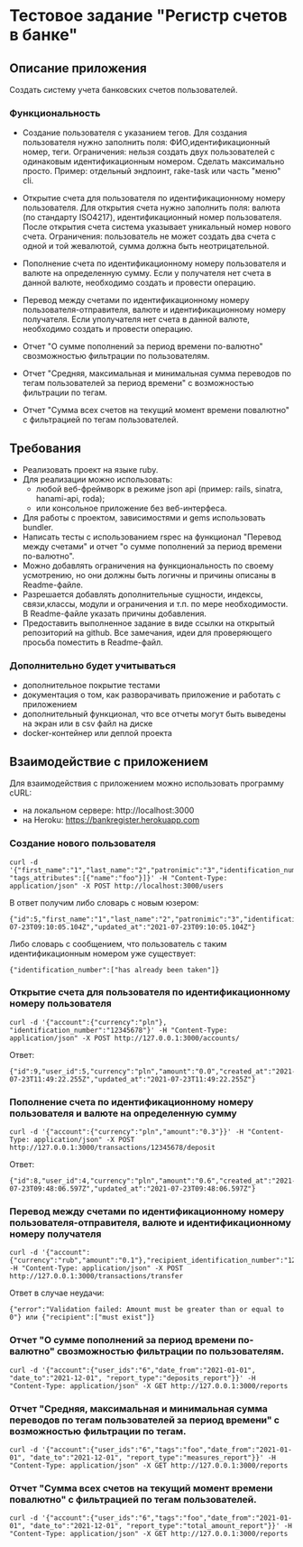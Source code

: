 # Тестовое задание "Регистр счетов в банке"

## Описание приложения
Создать систему учета банковских счетов пользователей.

### Функциональность
* Создание пользователя с указанием тегов.
	Для создания пользователя нужно заполнить поля: ФИО,идентификационный номер, теги.
	Ограничения: нельзя создать двух пользователей с одинаковым идентификационным номером.
	Сделать максимально просто. Пример: отдельный эндпоинт, rake-task или часть "меню" cli.
	
* Открытие счета для пользователя по идентификационному номеру пользователя.
	Для открытия счета нужно заполнить поля: валюта (по стандарту ISO4217), идентификационный номер пользователя. После открытия счета система указывает уникальный номер нового счета.
	Ограничения: пользователь не может создать два счета с одной и той жевалютой, сумма должна быть неотрицательной.
* Пополнение счета по идентификационному номеру пользователя и валюте на определенную сумму. Если у получателя нет счета в данной валюте, необходимо создать и провести операцию.
* Перевод между счетами по идентификационному номеру пользователя-отправителя, валюте и идентификационному номеру получателя. Если уполучателя нет счета в данной валюте, необходимо создать и провести операцию.
* Отчет "О сумме пополнений за период времени по-валютно" свозможностью фильтрации по пользователям.
* Отчет "Средняя, максимальная и минимальная сумма переводов по тегам пользователей за период времени" с возможностью фильтрации по тегам.
* Отчет "Сумма всех счетов на текущий момент времени повалютно" с фильтрацией по тегам пользователей.

## Требования

* Реализовать проект на языке ruby.
* Для реализации можно использовать:
	* любой веб-фреймворк в режиме json api (пример: rails, sinatra, hanami-api, roda);
	* или консольное приложение без веб-интерфеса.
* Для работы с проектом, зависимостями и gems использовать bundler.
* Написать тесты с использованием rspec на функционал "Перевод между счетами" и отчет "о сумме пополнений за период времени по-валютно".
* Можно добавлять ограничения на функциональность по своему усмотрению, но они должны быть логичны и причины описаны в Readme-файле.
* Разрешается добавлять дополнительные сущности, индексы, связи,классы, модули и ограничения  и т.п. по мере необходимости. В Readme-файле указать причины добавления.
* Предоставить выполненное задание в виде ссылки на открытый репозиторий на github. Все замечания, идеи для проверяющего просьба поместить в Readme-файл.

### Дополнительно будет учитываться

* дополнительное покрытие тестами
* документация о том, как разворачивать приложение и работать с приложением 
* дополнительный функционал, что все отчеты могут быть выведены на экран или в csv файл на диске
* docker-контейнер или деплой проекта


## Взаимодействие с приложением

Для взаимодействия с приложением можно использовать программу cURL:
 * на локальном сервере: http://localhost:3000
 * на Heroku: https://bankregister.herokuapp.com

### Создание нового пользователя

    curl -d '{"first_name":"1","last_name":"2","patronimic":"3","identification_number":"12345678", "tags_attributes":[{"name":"foo"}]}' -H "Content-Type: application/json" -X POST http://localhost:3000/users

В ответ получим либо словарь с новым юзером: 

    {"id":5,"first_name":"1","last_name":"2","patronimic":"3","identification_number":"pp1111222","created_at":"2021-07-23T09:10:05.104Z","updated_at":"2021-07-23T09:10:05.104Z"}

Либо словарь с сообщением, что пользователь с таким идентификационным номером уже существует:

    {"identification_number":["has already been taken"]}

### Открытие счета для пользователя по идентификационному номеру пользователя

    curl -d '{"account":{"currency":"pln"}, "identification_number":"12345678"}' -H "Content-Type: application/json" -X POST http://127.0.0.1:3000/accounts/

Ответ:

    {"id":9,"user_id":5,"currency":"pln","amount":"0.0","created_at":"2021-07-23T11:49:22.255Z","updated_at":"2021-07-23T11:49:22.255Z"}

### Пополнение счета по идентификационному номеру пользователя и валюте на определенную сумму

    curl -d '{"account":{"currency":"pln","amount":"0.3"}}' -H "Content-Type: application/json" -X POST http://127.0.0.1:3000/transactions/12345678/deposit

Ответ: 

    {"id":8,"user_id":4,"currency":"pln","amount":"0.6","created_at":"2021-07-23T09:48:06.597Z","updated_at":"2021-07-23T09:48:06.597Z"}

### Перевод между счетами по идентификационному номеру пользователя-отправителя, валюте и идентификационному номеру получателя

    curl -d '{"account":{"currency":"rub","amount":"0.1"},"recipient_identification_number":"123aa2a","sender_identification_number":"1213a1aa"}' -H "Content-Type: application/json" -X POST http://127.0.0.1:3000/transactions/transfer 

Ответ в случае неудачи:

    {"error":"Validation failed: Amount must be greater than or equal to 0"} или {"recipient":["must exist"]}

### Отчет "О сумме пополнений за период времени по-валютно" свозможностью фильтрации по пользователям.

    curl -d '{"account":{"user_ids":"6","date_from":"2021-01-01", "date_to":"2021-12-01", "report_type":"deposits_report"}}' -H "Content-Type: application/json" -X GET http://127.0.0.1:3000/reports

###  Отчет "Средняя, максимальная и минимальная сумма переводов по тегам пользователей за период времени" с возможностью фильтрации по тегам.

    curl -d '{"account":{"user_ids":"6","tags":"foo","date_from":"2021-01-01", "date_to":"2021-12-01", "report_type":"measures_report"}}' -H "Content-Type: application/json" -X GET http://127.0.0.1:3000/reports

### Отчет "Сумма всех счетов на текущий момент времени повалютно" с фильтрацией по тегам пользователей.

    curl -d '{"account":{"user_ids":"6","tags":"foo","date_from":"2021-01-01", "date_to":"2021-12-01", "report_type":"total_amount_report"}}' -H "Content-Type: application/json" -X GET http://127.0.0.1:3000/reports